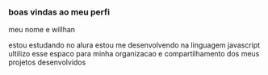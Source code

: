 ### boas vindas ao meu perfi

meu nome e willhan

estou estudando no alura
estou me desenvolvendo na linguagem javascript
ultilizo esse espaco para minha organizacao e compartilhamento dos meus projetos desenvolvidos 
